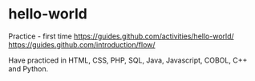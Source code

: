 # hello-world
Practice - first time
https://guides.github.com/activities/hello-world/
https://guides.github.com/introduction/flow/

Have practiced in HTML, CSS, PHP, SQL, Java, Javascript, COBOL, C++ and Python.
